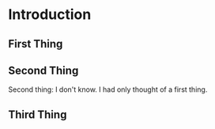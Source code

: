 # Introduction

## First Thing

## Second Thing

Second thing: I don't know.  I had only thought of a first thing.

## Third Thing
